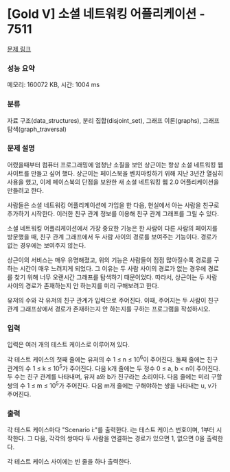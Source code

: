 # [Gold V] 소셜 네트워킹 어플리케이션 - 7511 

[문제 링크](https://www.acmicpc.net/problem/7511) 

### 성능 요약

메모리: 160072 KB, 시간: 1004 ms

### 분류

자료 구조(data_structures), 분리 집합(disjoint_set), 그래프 이론(graphs), 그래프 탐색(graph_traversal)

### 문제 설명

<p>어렸을때부터 컴퓨터 프로그래밍에 엄청난 소질을 보인 상근이는 항상 소셜 네트워킹 웹사이트를 만들고 싶어 했다. 상근이는 페이스북을 벤치마킹하기 위해 지난 3년간 열심히 사용을 했고, 이제 페이스북의 단점을 보완한 새 소셜 네트워킹 웹 2.0 어플리케이션을 만들려고 한다.</p>

<p>사람들은 소셜 네트워킹 어플리케이션에 가입을 한 다음, 현실에서 아는 사람을 친구로 추가하기 시작한다. 이러한 친구 관계 정보를 이용해 친구 관계 그래프를 그릴 수 있다.</p>

<p>소셜 네트워킹 어플리케이션에서 가장 중요한 기능은 한 사람이 다른 사람의 페이지를 방문했을 때, 친구 관계 그래프에서 두 사람 사이의 경로를 보여주는 기능이다. 경로가 없는 경우에는 보여주지 않는다.</p>

<p>상근이의 서비스는 매우 유명해졌고, 위의 기능은 사람들이 점점 많아질수록 경로를 구하는 시간이 매우 느려지게 되었다. 그 이유는 두 사람 사이의 경로가 없는 경우에 경로를 찾기 위해 너무 오랜시간 그래프를 탐색하기 때문이었다. 따라서, 상근이는 두 사람 사이의 경로가 존재하는지 안 하는지를 미리 구해보려고 한다.</p>

<p>유저의 수와 각 유저의 친구 관계가 입력으로 주어진다. 이때, 주어지는 두 사람이 친구 관계 그래프상에서 경로가 존재하는지 안 하는지를 구하는 프로그램을 작성하시오.</p>

### 입력 

 <p>입력은 여러 개의 테스트 케이스로 이루어져 있다.</p>

<p>각 테스트 케이스의 첫째 줄에는 유저의 수 1 ≤ n ≤ 10<sup>6</sup>이 주어진다. 둘째 줄에는 친구 관계의 수 1 ≤ k ≤ 10<sup>5</sup>가 주어진다. 다음 k개 줄에는 두 정수 0 ≤ a, b < n이 주어진다. 두 수는 친구 관계를 나타내며, 유저 a와 b가 친구라는 소리이다. 다음 줄에는 미리 구할 쌍의 수 1 ≤ m ≤ 10<sup>5</sup>가 주어진다. 다음 m개 줄에는 구해야하는 쌍을 나타내는 u, v가 주어진다.</p>

### 출력 

 <p>각 테스트 케이스마다 "Scenario i:"를 출력한다. i는 테스트 케이스 번호이며, 1부터 시작한다. 그 다음, 각각의 쌍마다 두 사람을 연결하는 경로가 있으면 1, 없으면 0을 출력한다.</p>

<p>각 테스트 케이스 사이에는 빈 줄을 하나 출력한다.</p>

